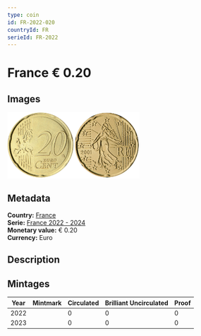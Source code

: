 ```yaml
---
type: coin
id: FR-2022-020
countryId: FR
serieId: FR-2022
---
```


# France € 0.20

## Images

<img src="../../../Images/common-2007-020.png" height="150" alt="Front image"><img src="Images/france-2022-020.png" height="150" alt="Back image">

## Metadata

**Country:** [France](../index.md)\
**Serie:** [France 2022 - 2024](index.md)\
**Monetary value:** € 0.20\
**Currency:** Euro

## Description


## Mintages

| Year | Mintmark | Circulated | Brilliant Uncirculated | Proof |
| ---- | -------- | ---------- | ---------------------- | ----- |
| 2022 |  | 0 | 0 | 0 |
| 2023 |  | 0 | 0 | 0 |
